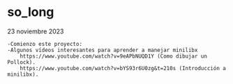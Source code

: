 # so_long

23 noviembre 2023

	-Comienzo este proyecto:
	-Algunos vídeos interesantes para aprender a manejar minilibx
		https://www.youtube.com/watch?v=9eAPbNUQD1Y (Como dibujar un Pollock).
		https://www.youtube.com/watch?v=bYS93r6U0zg&t=210s (Introducción a minilibx).
